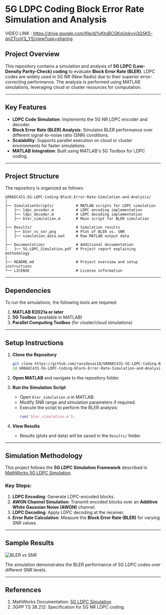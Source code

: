 # **5G LDPC Coding Block Error Rate Simulation and Analysis**

VIDEO LINK :     https://drive.google.com/file/d/1vKtoBCGKxUokvyj3Q5K5-qnZTcoV3_YS/view?usp=sharing

## **Project Overview**
This repository contains a simulation and analysis of **5G LDPC (Low-Density Parity-Check) coding** to evaluate **Block Error Rate (BLER)**. LDPC codes are widely used in 5G NR (New Radio) due to their superior error-correcting performance. The analysis is performed using MATLAB simulations, leveraging cloud or cluster resources for computation.

---

## **Key Features**
- **LDPC Code Simulation**: Implements the 5G NR LDPC encoder and decoder.
- **Block Error Rate (BLER) Analysis**: Simulates BLER performance over different signal-to-noise ratio (SNR) conditions.
- **Scalability**: Supports parallel execution on cloud or cluster environments for faster simulations.
- **MATLAB Integration**: Built using MATLAB's 5G Toolbox for LDPC coding.

---

## **Project Structure**
The repository is organized as follows:

```
GR06EC431-5G-LDPC-Coding-Block-Error-Rate-Simulation-and-Analysis/
│
├── SimulationScripts/          # MATLAB scripts for LDPC simulation
│   ├── ldpc_encoder.m          # LDPC encoding implementation
│   ├── ldpc_decoder.m          # LDPC decoding implementation
│   ├── bler_simulation.m       # Main script for BLER simulation
│
├── Results/                    # Simulation results
│   ├── bler_vs_snr.png         # Plot of BLER vs. SNR
│   ├── simulation_data.mat     # Raw MATLAB output data
│
├── Documentation/              # Additional documentation
│   ├── 5G_LDPC_Simulation.pdf  # Project report explaining methodology
│
├── README.md                   # Project overview and setup instructions
└── LICENSE                     # License information
```

---

## **Dependencies**
To run the simulations, the following tools are required:

1. **MATLAB R2021a or later**  
2. **5G Toolbox** (available in MATLAB)  
3. **Parallel Computing Toolbox** (for cluster/cloud simulations)  

---

## **Setup Instructions**
1. **Clone the Repository**
   ```bash
   git clone https://github.com/ravidesai18/GR06EC431-5G-LDPC-Coding-Block-Error-Rate-Simulation-and-Analysis.git
   cd GR06EC431-5G-LDPC-Coding-Block-Error-Rate-Simulation-and-Analysis
   ```

2. **Open MATLAB** and navigate to the repository folder.

3. **Run the Simulation Script**
   - Open `bler_simulation.m` in MATLAB.
   - Modify SNR range and simulation parameters if required.
   - Execute the script to perform the BLER analysis:
     ```matlab
     run('bler_simulation.m');
     ```

4. **View Results**
   - Results (plots and data) will be saved in the `Results/` folder.

---

## **Simulation Methodology**
This project follows the **5G LDPC Simulation Framework** described in [MathWorks 5G LDPC Simulation](https://in.mathworks.com/help/5g/ug/5g-ldpc-block-error-rate-simulation-using-the-cloud-or-a-cluster.html).

### Key Steps:
1. **LDPC Encoding**: Generate LDPC-encoded blocks.
2. **AWGN Channel Simulation**: Transmit encoded blocks over an **Additive White Gaussian Noise (AWGN)** channel.
3. **LDPC Decoding**: Apply LDPC decoding at the receiver.
4. **Error Rate Calculation**: Measure the **Block Error Rate (BLER)** for varying SNR values.

---

## **Sample Results**
![BLER vs SNR](Results/bler_vs_snr.png)  

The simulation demonstrates the BLER performance of 5G LDPC codes over different SNR levels.

---

## **References**
1. MathWorks Documentation: [5G LDPC Simulation](https://in.mathworks.com/help/5g/ug/5g-ldpc-block-error-rate-simulation-using-the-cloud-or-a-cluster.html)
2. 3GPP TS 38.212: Specification for 5G NR LDPC coding.






